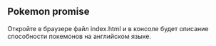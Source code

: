 ## Pokemon promise

Откройте в браузере файл index.html и в консоле будет описание способности покемонов на английском языке.